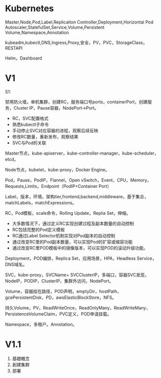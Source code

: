 # Kubernetes

Master,Node,Pod,Label,Replicaiton Controller,Deployment,Horizontal Pod Autoscaler,StatefulSet,Service,Volume,Persistent Volume,Namespace,Annotation

kubeadm,kubectl,DNS,Ingress,Proxy,安全，PV，PVC，StorageClass，RESTAPI

Helm，Dashboard



# V1

S1:

禁用防火墙，单机集群，创建RC，服务端口号ports，containerPort，创建服务，Cluster IP，Pause容器，NodePort->Port。
* RC，SVC配置格式
* 熟悉kubectl子命令
* 手动停止SVC对应容器的进程，观察后续反映
* 修改RC数量，重新发布，观察结果
* SVC与Pod的关联

Master节点，kube-apiserver，kube-controller-manager，kube-scheduler，etcd。

Node节点，kubelet，kube-proxy，Docker Engine。

Pod，Pause，PodIP，Flannel，Open vSwitch，Event，CPU，Memory，Requests,Limits，Endpoint（PodIP+Container Port）

Label，版本，环境，架构tier,frontend,backend,middleware，基于集合，matchLabels，matchExpressions。

RC，Pod模板，scale命令，Rolling Update，Replia Set，伸缩。
* 大多数情况下，通过定义RC实现创建过程及副本数量的自动控制
* RC包括完整的Pod定义模板
* RC通过Label Selector机制实现对Pod副本的自动控制
* 通过改变RC里的Pod副本数量，可以实现Pod的扩容或缩容功能
* 通过改变RC里POD模板中的镜像版本，可以实现POD的滚动升级功能。

Deployment，POD编排，Replica Set，应用场景，HPA，Headless Service，DNS域名。

SVC，kube-proxy，SVCName+ SVCClusterIP，多端口，容器SVC发现，NodeIP，PODIP，ClusterIP，集群外访问，NodePort。

Volume，容器挂在路径，POD声明，emptyDir，hostPath，gcePersistentDisk，PD，awsElasticBlockStore，NFS。

持久Volume，PV，ReadWriteOnce，ReadOnlyMany，ReadWriteMany，PersistenceVolumeClaim，PVC定义，POD申请挂载。

Namespace，多租户。Annotation。

# V1.1
1. 基礎概念
2. 創建集群
3. 部署
